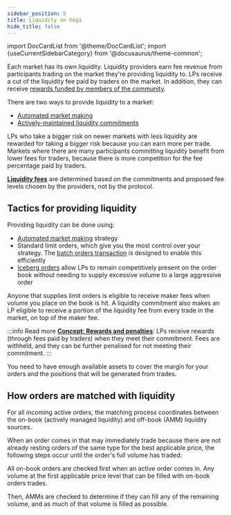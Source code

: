 ```yaml
---
sidebar_position: 5
title: Liquidity on Vega
hide_title: false
---
```

import DocCardList from '@theme/DocCardList';
import {useCurrentSidebarCategory} from '@docusaurus/theme-common';

Each market has its own liquidity. Liquidity providers earn fee revenue from participants trading on the market they're providing liquidity to. LPs receive a cut of the liquidity fee paid by traders on the market. In addition, they can receive [rewards funded by members of the community](./rewards-penalties.md#community-funded-lp-rewards).

There are two ways to provide liquidity to a market:

* [Automated market making](./amm.md)
* [Actively-maintained liquidity commitments](./provision.md)

LPs who take a bigger risk on newer markets with less liquidity are rewarded for taking a bigger risk because you can earn more per trade. Markets where there are many participants committing liquidity benefit from lower fees for traders, because there is more competition for the fee percentage paid by traders.

**[Liquidity fees](./rewards-penalties.md#earning-liquidity-fees)** are determined based on the commitments and proposed fee levels chosen by the providers, not by the protocol.

## Tactics for providing liquidity
Providing liquidity can be done using:
* [Automated market making](./amm.md) strategy
* Standard limit orders, which give you the most control over your strategy. The [batch orders transaction](./../trading-on-vega/orders#batch-order) is designed to enable this efficiently
* [Iceberg orders](../trading-on-vega/orders.md#iceberg-order) allow LPs to remain competitively present on the order book without needing to supply excessive volume to a large aggressive order

Anyone that supplies limit orders is eligible to receive maker fees when volume you place on the book is hit. A liquidity commitment also makes an LP eligible to receive a portion of the liquidity fee from every trade in the market, on top of the maker fee.

:::info Read more
**[Concept: Rewards and penalties](./rewards-penalties.md)**: LPs receive rewards (through fees paid by traders) when they meet their commitment. Fees are withheld, and they can be further penalised for not meeting their commitment.
:::

You need to have enough available assets to cover the margin for your orders and the positions that will be generated from trades.

## How orders are matched with liquidity

For all incoming active orders, the matching process coordinates between the on-book (actively managed liquidity) and off-book (AMM) liquidity sources. 

When an order comes in that may immediately trade because there are not already resting orders of the same type for the best applicable price, the following steps occur until the order's full volume has traded:

All on-book orders are checked first when an active order comes in. Any volume at the first applicable price level that can be filled with on-book orders trades.

Then, AMMs are checked to determine if they can fill any of the remaining volume, and as much of that volume is filled as possible.

<DocCardList items={useCurrentSidebarCategory().items}/>